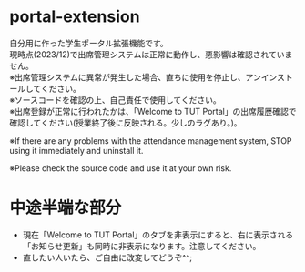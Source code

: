 # portal-extension
自分用に作った学生ポータル拡張機能です。  
現時点(2023/12)で出席管理システムは正常に動作し、悪影響は確認されていません。  
※出席管理システムに異常が発生した場合、直ちに使用を停止し、アンインストールしてください。  
※ソースコードを確認の上、自己責任で使用してください。  
※出席登録が正常に行われたかは、「Welcome to TUT Portal」の出席履歴確認で確認してください(授業終了後に反映される。少しのラグあり。)。  
  
※If there are any problems with the attendance management system, STOP using it immediately and uninstall it.  
  
※Please check the source code and use it at your own risk.  
  
# 中途半端な部分
- 現在「Welcome to TUT Portal」のタブを非表示にすると、右に表示される「お知らせ更新」も同時に非表示になります。注意してください。
- 直したい人いたら、ご自由に改変してどうぞ^^;
